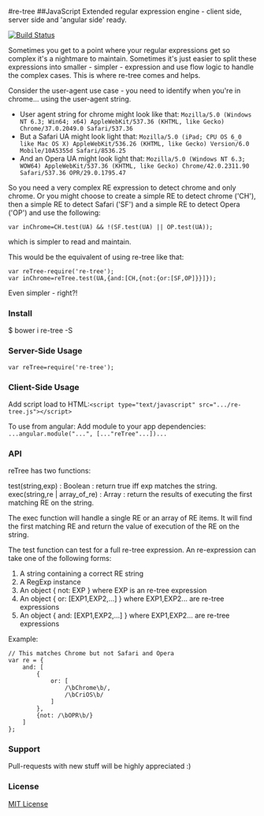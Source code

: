 #re-tree
##JavaScript Extended regular expression engine - client side, server side and 'angular side' ready.

[![Build Status](https://travis-ci.org/srfrnk/re-tree.svg?branch=master)](https://travis-ci.org/srfrnk/re-tree)

Sometimes you get to a point where your regular expressions get so complex it's a nightmare to maintain.
Sometimes it's just easier to split these expressions into smaller - simpler - expression and use flow logic to handle the complex cases.
This is where re-tree comes and helps.

Consider the user-agent use case - you need to identify when you're in chrome... using the user-agent string.
* User agent string for chrome might look like that: `Mozilla/5.0 (Windows NT 6.3; Win64; x64) AppleWebKit/537.36 (KHTML, like Gecko) Chrome/37.0.2049.0 Safari/537.36`
* But a Safari UA might look light that: `Mozilla/5.0 (iPad; CPU OS 6_0 like Mac OS X) AppleWebKit/536.26 (KHTML, like Gecko) Version/6.0 Mobile/10A5355d Safari/8536.25`
* And an Opera UA might look light that: `Mozilla/5.0 (Windows NT 6.3; WOW64) AppleWebKit/537.36 (KHTML, like Gecko) Chrome/42.0.2311.90 Safari/537.36 OPR/29.0.1795.47`

So you need a very complex RE expression to detect chrome and only chrome.
Or you might choose to create a simple RE to detect chrome ('CH'), then a simple RE to detect Safari ('SF') and a simple RE to detect Opera ('OP') and use the following:
```
var inChrome=CH.test(UA) && !(SF.test(UA) || OP.test(UA));
```
which is simpler to read and maintain.

This would be the equivalent of using re-tree like that:
```
var reTree-require('re-tree');
var inChrome=reTree.test(UA,{and:[CH,{not:{or:[SF,OP]}}]});
```

Even simpler - right?!

### Install
$ bower i re-tree -S

### Server-Side Usage
```
var reTree=require('re-tree');
```

### Client-Side Usage
Add script load to HTML:`<script type="text/javascript" src=".../re-tree.js"></script>`

To use from angular:
Add module to your app dependencies: `...angular.module("...", [..."reTree"...])...`

### API

reTree has two functions:

test(string,exp) : Boolean : return true iff exp matches the string.
exec(string,re | array_of_re) : Array : return the results of executing the first matching RE on the string.

The exec function will handle a single RE or an array of RE items.
It will find the first matching RE and return the value of execution of the RE on the string.

The test function can test for a full re-tree expression. An re-expression can take one of the following forms:
1) A string containing a correct RE string
2) A RegExp instance
3) An object { not: EXP } where EXP is an re-tree expression
3) An object { or: [EXP1,EXP2,...] } where EXP1,EXP2... are re-tree expressions
3) An object { and: [EXP1,EXP2,...] } where EXP1,EXP2... are re-tree expressions

Example:

```
// This matches Chrome but not Safari and Opera
var re = {
    and: [
        {
            or: [
                /\bChrome\b/,
                /\bCriOS\b/
            ]
        },
        {not: /\bOPR\b/}
    ]
};
```

### Support

Pull-requests with new stuff will be highly appreciated :)

### License

[MIT License](//github.com/srfrnk/re-tree/blob/master/license.txt)
